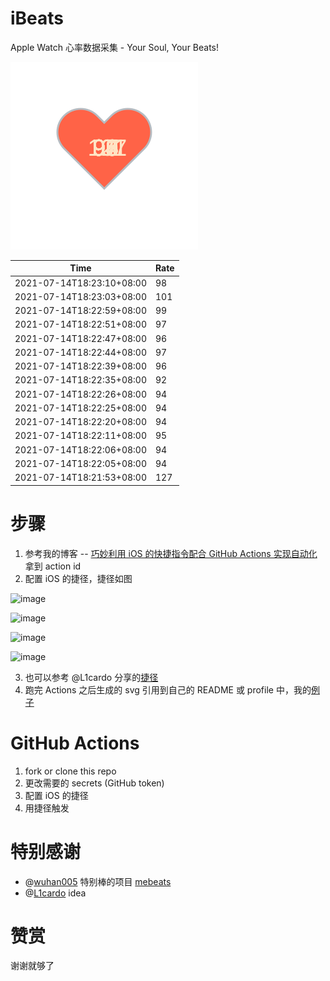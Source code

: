 # iBeats
Apple Watch 心率数据采集 - Your Soul, Your Beats!

![](./files/heart.svg)

<!--START_SECTION:my_heart_rate-->
| Time | Rate | 
 | ---- | ---- | 
| 2021-07-14T18:23:10+08:00 | 98 |
| 2021-07-14T18:23:03+08:00 | 101 |
| 2021-07-14T18:22:59+08:00 | 99 |
| 2021-07-14T18:22:51+08:00 | 97 |
| 2021-07-14T18:22:47+08:00 | 96 |
| 2021-07-14T18:22:44+08:00 | 97 |
| 2021-07-14T18:22:39+08:00 | 96 |
| 2021-07-14T18:22:35+08:00 | 92 |
| 2021-07-14T18:22:26+08:00 | 94 |
| 2021-07-14T18:22:25+08:00 | 94 |
| 2021-07-14T18:22:20+08:00 | 94 |
| 2021-07-14T18:22:11+08:00 | 95 |
| 2021-07-14T18:22:06+08:00 | 94 |
| 2021-07-14T18:22:05+08:00 | 94 |
| 2021-07-14T18:21:53+08:00 | 127 |

<!--END_SECTION:my_heart_rate-->

# 步骤
1. 参考我的博客 -- [巧妙利用 iOS 的快捷指令配合 GitHub Actions 实现自动化](https://github.com/yihong0618/gitblog/issues/198) 拿到 action id
2. 配置 iOS 的捷径，捷径如图

![image](https://user-images.githubusercontent.com/15976103/122154218-0db0b480-ce97-11eb-93bb-5aec07c558dc.png)

![image](https://user-images.githubusercontent.com/15976103/122154236-186b4980-ce97-11eb-8e4b-70551a0391ae.png)

![image](https://user-images.githubusercontent.com/15976103/122154268-2d47dd00-ce97-11eb-902e-3acf292265a9.png)

![image](https://user-images.githubusercontent.com/15976103/122174055-fa144680-ceb4-11eb-9be2-3eb83cd516f7.png)

3. 也可以参考 @L1cardo 分享的[捷径](https://www.icloud.com/shortcuts/6ab6047b459c41ad822ad6b94b1c03d4)
4. 跑完 Actions 之后生成的 svg 引用到自己的 README 或 profile 中，我的[例子](https://github.com/yihong0618) 

# GitHub Actions

1. fork or clone this repo
2. 更改需要的 secrets (GitHub token)
3. 配置 iOS 的捷径
4. 用捷径触发

# 特别感谢
- @[wuhan005](https://github.com/wuhan005) 特别棒的项目 [mebeats](https://github.com/wuhan005/mebeats)
- @[L1cardo](https://github.com/L1cardo) idea

# 赞赏
谢谢就够了
